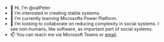 - 👋 Hi, I’m @xalPeter
- 👀 I’m interested in creating stable systems.
- 🌱 I’m currently learning Microsofts Power Platform.
- 💞️ I’m looking to collaborate on reducing complexity in social systems. I see non-humans, like software, as important part of social systems.
- 📫 You can reach me via Microsoft Teams or [email](mailto:peter.flucher@xal.com).

<!---
xalPeter/xalPeter is a ✨ special ✨ repository because its `README.md` (this file) appears on your GitHub profile.
You can click the Preview link to take a look at your changes.
--->
